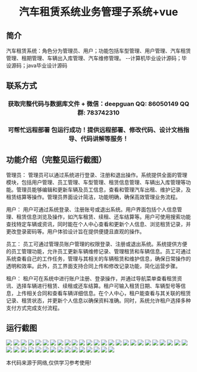 <p><h1 align="center">汽车租赁系统业务管理子系统+vue</h1></p>

## 简介
汽车租赁系统：角色分为管理员、用户；功能包括车型管理、用户管理、汽车租赁管理、租期管理、车辆出入库管理、汽车维修管理。    --计算机毕业设计源码；毕设源码；java毕业设计源码


## 联系方式
<p><h3 align="center">获取完整代码与数据库文件 + 微信：deepguan QQ: 86050149 QQ群: 783742310</h3></p>
<p><h3 align="center">可帮忙远程部署 包运行成功！提供远程部署、修改代码、设计文档指导、代码讲解等服务！</h3></p>

## 功能介绍（完整见运行截图）
管理员： 管理员可以通过系统进行登录、注册和退出操作。系统提供全面的管理模块，包括用户管理、员工管理、车型管理、租赁信息管理、车辆出入库管理等功能。管理员能够编辑和更新车辆及员工信息，查看和管理汽车出租、维护记录，及租赁结算等操作。管理员界面设计简洁，功能明确，确保高效管理业务流程。

用户： 用户可通过系统登录、注册账号或退出系统。用户界面包括个人信息管理、租赁信息浏览及操作，如汽车租赁、续租、还车结算等。用户可使用搜索功能查找特定车辆或资讯，同时能在个人中心查看和更新个人信息、浏览租赁记录，并更改登录密码等。用户体验设计旨在提供便捷且直观的操作。

员工： 员工可通过管理员账户管理的权限登录、注册或退出系统。系统提供方便的员工管理功能，允许员工更新车辆维修记录、管理租赁和车辆信息。员工可通过系统查看自己的工作任务，管理与其相关的车辆租赁和维护信息，确保日常操作的透明和效率。此外，员工界面支持合同上传和修改记录功能，简化运营步骤。

租户： 租户可在系统中进行账户注册、登录操作，并通过导航菜单查看租赁资讯、选择车辆进行租赁、续租或还车结算。租户可输入租赁日期、车辆型号等信息，上传相关合同和查看车辆详细信息。在个人中心，租户能查看与其关联的租赁记录、租赁状态，并更新个人信息以确保资料准确。同时，系统允许租户选择多种支付方式完成支付流程。


## 运行截图
![](https://bs-1329754181.cos.ap-shanghai.myqcloud.com/ssm/CarRentalSystemBusinessManagementSubSystem/img/001.jpg)
![](https://bs-1329754181.cos.ap-shanghai.myqcloud.com/ssm/CarRentalSystemBusinessManagementSubSystem/img/002.jpg)
![](https://bs-1329754181.cos.ap-shanghai.myqcloud.com/ssm/CarRentalSystemBusinessManagementSubSystem/img/003.jpg)
![](https://bs-1329754181.cos.ap-shanghai.myqcloud.com/ssm/CarRentalSystemBusinessManagementSubSystem/img/004.jpg)
![](https://bs-1329754181.cos.ap-shanghai.myqcloud.com/ssm/CarRentalSystemBusinessManagementSubSystem/img/005.jpg)
![](https://bs-1329754181.cos.ap-shanghai.myqcloud.com/ssm/CarRentalSystemBusinessManagementSubSystem/img/006.jpg)
![](https://bs-1329754181.cos.ap-shanghai.myqcloud.com/ssm/CarRentalSystemBusinessManagementSubSystem/img/007.jpg)
![](https://bs-1329754181.cos.ap-shanghai.myqcloud.com/ssm/CarRentalSystemBusinessManagementSubSystem/img/008.jpg)
![](https://bs-1329754181.cos.ap-shanghai.myqcloud.com/ssm/CarRentalSystemBusinessManagementSubSystem/img/009.jpg)
![](https://bs-1329754181.cos.ap-shanghai.myqcloud.com/ssm/CarRentalSystemBusinessManagementSubSystem/img/010.jpg)
![](https://bs-1329754181.cos.ap-shanghai.myqcloud.com/ssm/CarRentalSystemBusinessManagementSubSystem/img/011.jpg)
![](https://bs-1329754181.cos.ap-shanghai.myqcloud.com/ssm/CarRentalSystemBusinessManagementSubSystem/img/012.jpg)
![](https://bs-1329754181.cos.ap-shanghai.myqcloud.com/ssm/CarRentalSystemBusinessManagementSubSystem/img/013.jpg)
![](https://bs-1329754181.cos.ap-shanghai.myqcloud.com/ssm/CarRentalSystemBusinessManagementSubSystem/img/014.jpg)
![](https://bs-1329754181.cos.ap-shanghai.myqcloud.com/ssm/CarRentalSystemBusinessManagementSubSystem/img/015.jpg)
![](https://bs-1329754181.cos.ap-shanghai.myqcloud.com/ssm/CarRentalSystemBusinessManagementSubSystem/img/016.jpg)
![](https://bs-1329754181.cos.ap-shanghai.myqcloud.com/ssm/CarRentalSystemBusinessManagementSubSystem/img/017.jpg)
![](https://bs-1329754181.cos.ap-shanghai.myqcloud.com/ssm/CarRentalSystemBusinessManagementSubSystem/img/018.jpg)
![](https://bs-1329754181.cos.ap-shanghai.myqcloud.com/ssm/CarRentalSystemBusinessManagementSubSystem/img/019.jpg)
![](https://bs-1329754181.cos.ap-shanghai.myqcloud.com/ssm/CarRentalSystemBusinessManagementSubSystem/img/020.jpg)
![](https://bs-1329754181.cos.ap-shanghai.myqcloud.com/ssm/CarRentalSystemBusinessManagementSubSystem/img/021.jpg)
![](https://bs-1329754181.cos.ap-shanghai.myqcloud.com/ssm/CarRentalSystemBusinessManagementSubSystem/img/022.jpg)
![](https://bs-1329754181.cos.ap-shanghai.myqcloud.com/ssm/CarRentalSystemBusinessManagementSubSystem/img/023.jpg)
![](https://bs-1329754181.cos.ap-shanghai.myqcloud.com/ssm/CarRentalSystemBusinessManagementSubSystem/img/024.jpg)
![](https://bs-1329754181.cos.ap-shanghai.myqcloud.com/ssm/CarRentalSystemBusinessManagementSubSystem/img/025.jpg)
![](https://bs-1329754181.cos.ap-shanghai.myqcloud.com/ssm/CarRentalSystemBusinessManagementSubSystem/img/026.jpg)
![](https://bs-1329754181.cos.ap-shanghai.myqcloud.com/ssm/CarRentalSystemBusinessManagementSubSystem/img/027.jpg)
![](https://bs-1329754181.cos.ap-shanghai.myqcloud.com/ssm/CarRentalSystemBusinessManagementSubSystem/img/028.jpg)
![](https://bs-1329754181.cos.ap-shanghai.myqcloud.com/ssm/CarRentalSystemBusinessManagementSubSystem/img/029.jpg)
![](https://bs-1329754181.cos.ap-shanghai.myqcloud.com/ssm/CarRentalSystemBusinessManagementSubSystem/img/030.jpg)
![](https://bs-1329754181.cos.ap-shanghai.myqcloud.com/ssm/CarRentalSystemBusinessManagementSubSystem/img/031.jpg)
![](https://bs-1329754181.cos.ap-shanghai.myqcloud.com/ssm/CarRentalSystemBusinessManagementSubSystem/img/032.jpg)
![](https://bs-1329754181.cos.ap-shanghai.myqcloud.com/ssm/CarRentalSystemBusinessManagementSubSystem/img/033.jpg)
![](https://bs-1329754181.cos.ap-shanghai.myqcloud.com/ssm/CarRentalSystemBusinessManagementSubSystem/img/034.jpg)
![](https://bs-1329754181.cos.ap-shanghai.myqcloud.com/ssm/CarRentalSystemBusinessManagementSubSystem/img/035.jpg)
![](https://bs-1329754181.cos.ap-shanghai.myqcloud.com/ssm/CarRentalSystemBusinessManagementSubSystem/img/036.jpg)
![](https://bs-1329754181.cos.ap-shanghai.myqcloud.com/ssm/CarRentalSystemBusinessManagementSubSystem/img/037.jpg)
![](https://bs-1329754181.cos.ap-shanghai.myqcloud.com/ssm/CarRentalSystemBusinessManagementSubSystem/img/038.jpg)
![](https://bs-1329754181.cos.ap-shanghai.myqcloud.com/ssm/CarRentalSystemBusinessManagementSubSystem/img/039.jpg)
![](https://bs-1329754181.cos.ap-shanghai.myqcloud.com/ssm/CarRentalSystemBusinessManagementSubSystem/img/040.jpg)

<p>本代码来源于网络,仅供学习参考使用!</p>
